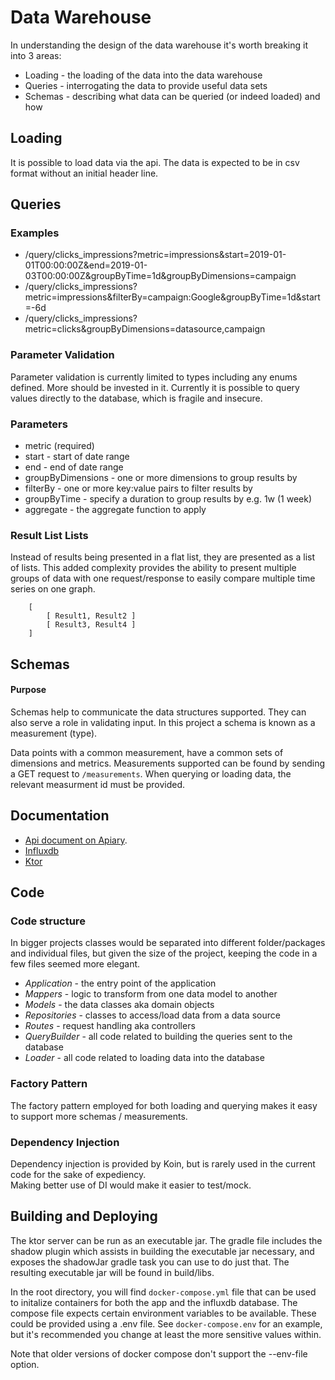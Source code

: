 # Data Warehouse
In understanding the design of the data warehouse it's worth breaking it into 3 areas:
- Loading - the loading of the data into the data warehouse
- Queries - interrogating the data to provide useful data sets 
- Schemas - describing what data can be queried (or indeed loaded) and how

## Loading

It is possible to load data via the api. The data is expected to be in csv format without an initial header line.

## Queries

### Examples
- /query/clicks_impressions?metric=impressions&start=2019-01-01T00:00:00Z&end=2019-01-03T00:00:00Z&groupByTime=1d&groupByDimensions=campaign
- /query/clicks_impressions?metric=impressions&filterBy=campaign:Google&groupByTime=1d&start=-6d
- /query/clicks_impressions?metric=clicks&groupByDimensions=datasource,campaign

### Parameter Validation
Parameter validation is currently limited to types including any enums defined. More should be invested in it.
Currently it is possible to query values directly to the database, which is fragile and insecure.

### Parameters
- metric (required)
- start - start of date range
- end - end of date range
- groupByDimensions - one or more dimensions to group results by
- filterBy - one or more key:value pairs to filter results by
- groupByTime - specify a duration to group results by e.g. 1w (1 week) 
- aggregate - the aggregate function to apply

### Result List Lists
Instead of results being presented in a flat list, they are presented as a list of lists. This added complexity
provides the ability to present multiple groups of data with one request/response to easily compare multiple time series
on one graph. 

```
    [
        [ Result1, Result2 ]
        [ Result3, Result4 ] 
    ]

```

## Schemas

#### Purpose
Schemas help to communicate the data structures supported. They can also serve a role in validating input.
In this project a schema is known as a measurement (type).

Data points with a common measurement, have a common sets of dimensions and metrics.
Measurements supported can be found by sending a GET request to `/measurements`.
When querying or loading data, the relevant measurment id must be provided.

## Documentation
- [Api document on Apiary](https://datawarehouse2.docs.apiary.io/#).
- [Influxdb](https://docs.influxdata.com/influxdb/v2.0/)
- [Ktor](https://ktor.io/docs/welcome.html)

## Code 

### Code structure
In bigger projects classes would be separated into different folder/packages and individual files, but given the size of the
project, keeping the code in a few files seemed more elegant. 

- *Application* - the entry point of the application
- *Mappers* - logic to transform from one data model to another
- *Models* - the data classes aka domain objects
- *Repositories* - classes to access/load data from a data source
- *Routes* - request handling aka controllers
- *QueryBuilder* - all code related to building the queries sent to the database
- *Loader* - all code related to loading data into the database

### Factory Pattern
The factory pattern employed for both loading and querying makes it easy to support more schemas / measurements.

### Dependency Injection
Dependency injection is provided by Koin, but is rarely used in the current code for the sake of expediency.  
Making better use of DI would make it easier to test/mock. 

## Building and Deploying
The ktor server can be run as an executable jar. The gradle file includes the shadow plugin which assists in 
building the executable jar necessary, and exposes the shadowJar gradle task you can use to do just that. 
The resulting executable jar will be found in build/libs.

In the root directory, you will find `docker-compose.yml` file that can be used to initalize containers for both the
app and the influxdb database. The compose file expects certain environment variables to be available. These could be
provided using a .env file. See `docker-compose.env` for an example, but it's recommended you change at least the more 
sensitive values within.

Note that older versions of docker compose don't support the --env-file option.

